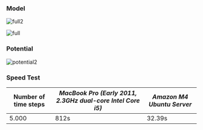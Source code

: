 ### Model

![full2](https://cloud.githubusercontent.com/assets/15310535/23588815/0f36d5bc-01d4-11e7-8ce0-1f1a9aac5461.jpg)

![full](https://cloud.githubusercontent.com/assets/15310535/23588816/0f37df70-01d4-11e7-98ba-76f829d70cc9.jpg)

### Potential 
![potential2](https://cloud.githubusercontent.com/assets/15310535/23588980/8c1f3086-01d6-11e7-932d-7e00595a92d5.jpg)


### Speed Test

| Number of time steps | _MacBook Pro (Early 2011, 2.3GHz dual-core Intel Core i5)_ | _Amazon M4 Ubuntu Server_ |
| ------------- | ------------- | --------- |
|  5.000 | 812s | 32.39s |

